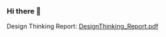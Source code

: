### Hi there 👋

<!--
**deenadeeya/deenadeeya** is a ✨ _special_ ✨ repository because its `README.md` (this file) appears on your GitHub profile.

Here are some ideas to get you started:

- 🔭 I’m currently working on ...
- 🌱 I’m currently learning ...
- 👯 I’m looking to collaborate on ...
- 🤔 I’m looking for help with ...
- 💬 Ask me about ...
- 📫 How to reach me: ...
- 😄 Pronouns: ...
- ⚡ Fun fact: ...
-->

Design Thinking Report:
[DesignThinking_Report.pdf](https://github.com/deenadeeya/deenadeeya/files/14114782/DesignThinking_Report.pdf)
